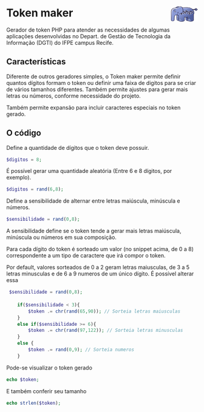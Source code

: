 # Token maker <img src="logo/php.png" width="70" height="40" align="right">

Gerador de token PHP para atender as necessidades de algumas aplicações desenvolvidas no Depart. de Gestão de Tecnologia da Informação (DGTI) do IFPE campus Recife. 

## Características

Diferente de outros geradores simples, o Token maker permite definir quantos dígitos formam o token ou definir uma faixa de digitos para se criar de vários tamanhos diferentes. Também permite ajustes para gerar mais letras ou números, conforme necessidade do projeto.

Também permite expansão para incluir caracteres especiais no token gerado.

## O código

Define a quantidade de dígitos que o token deve possuir.
```php
$digitos = 8; 
```

É possível gerar uma quantidade aleatória (Entre 6 e 8 dígitos, por exemplo).
```php
$digitos = rand(6,8);
```

Define a sensibilidade de alternar entre letras maiúscula, minúscula e números.
```php
$sensibilidade = rand(0,8);
```

A sensibilidade define se o token tende a gerar mais letras maiúscula, minúscula ou números em sua composição.

Para cada dígito do token é sorteado um valor (no snippet acima, de 0 a 8) correspondente a um tipo de caractere que irá compor o token.

Por default, valores sorteados de 0 a 2 geram letras maiusculas, de 3 a 5 letras minusculas e de 6 a 9 numeros de um único dígito. É possível alterar essa 

```php
 $sensibilidade = rand(0,8);
    
    if($sensibilidade < 3){
        $token .= chr(rand(65,90)); // Sorteia letras maiusculas
    }
    else if($sensibilidade >= 6){
        $token .= chr(rand(97,122)); // Sorteia letras minusculas
    }
    else {
        $token .= rand(0,9); // Sorteia numeros
    }
```

Pode-se visualizar o token gerado
```php
echo $token; 
```

E também conferir seu tamanho
```php
echo strlen($token); 
```
